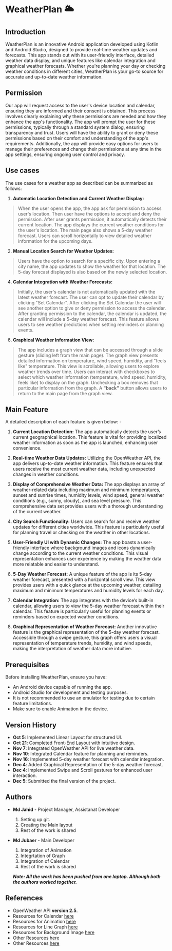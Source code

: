 # WeatherPlan 🌥️

## Introduction 
WeatherPlan is an innovative Android application developed using Kotlin and Android Studio, designed to provide real-time weather updates and forecasts. This app stands out with its user-friendly interface, detailed weather data display, and unique features like calendar integration and graphical weather forecasts. Whether you're planning your day or checking weather conditions in different cities, WeatherPlan is your go-to source for accurate and up-to-date weather information.

## Permission
Our app will request access to the user's device location and calendar, ensuring they are informed and their consent is obtained. This process involves clearly explaining why these permissions are needed and how they enhance the app's functionality. The app will prompt the user for these permissions, typically through a standard system dialog, ensuring transparency and trust. Users will have the ability to grant or deny these permissions based on their comfort and understanding of the app's requirements. Additionally, the app will provide easy options for users to manage their preferences and change their permissions at any time in the app settings, ensuring ongoing user control and privacy.

## Use cases
The use cases for a weather app as described can be summarized as follows:

1. **Automatic Location Detection and Current Weather Display:**
> When the user opens the app, the app ask for permission to access user's location. Then user have the options to accept and deny the permission.
After user grants permission, it automatically detects their current location.
The app displays the current weather conditions for the user's location.
The main page also shows a 5-day weather forecast.
Users can scroll horizontally to view detailed weather information for the upcoming days.

2. **Manual Location Search for Weather Updates:**
> Users have the option to search for a specific city.
Upon entering a city name, the app updates to show the weather for that location.
The 5-day forecast displayed is also based on the newly selected location.

4. **Calendar Integration with Weather Forecasts:**
> Initially, the user's calendar is not automatically updated with the latest weather forecast.
The user can opt to update their calendar by clicking "Set Calendar".
After clicking the Set Calendar the user will see another option to give or deny permission to access the calendar.
After granting permission to the calendar, the calendar is updated, the calendar will include a 5-day weather forecast.
This feature allows users to see weather predictions when setting reminders or planning events.

6. **Graphical Weather Information View:**
> The app includes a graph view that can be accessed through a slide gesture (sliding left from the main page).
The graph view presents detailed information on temperature, wind speed, humidity, and "feels like" temperature.
This view is scrollable, allowing users to explore weather trends over time.
Users can interact with checkboxes to select which weather information (temperature, wind speed, humidity, feels like) to display on the graph.
Unchecking a box removes that particular information from the graph.
A **"back"** button allows users to return to the main page from the graph view.


## Main Feature
A detailed description of each feature is given below: -
1. **Current Location Detection:** The app automatically detects the user’s current geographical location. This feature is vital for providing localized weather information as soon as the app is launched, enhancing user convenience.

2. **Real-time Weather Data Updates:** Utilizing the OpenWeather API, the app delivers up-to-date weather information. This feature ensures that users receive the most current weather data, including unexpected changes in weather conditions.

3. **Display of Comprehensive Weather Data:** The app displays an array of weather-related data including maximum and minimum temperatures, sunset and sunrise times, humidity levels, wind speed, general weather conditions (e.g., sunny, cloudy), and sea level pressure. This comprehensive data set provides users with a thorough understanding of the current weather.

4. **City Search Functionality:** Users can search for and receive weather updates for different cities worldwide. This feature is particularly useful for planning travel or checking on the weather in other locations.

5. **User-Friendly UI with Dynamic Changes:** The app boasts a user-friendly interface where background images and icons dynamically change according to the current weather conditions. This visual representation enhances user experience by making the weather data more relatable and easier to understand.

6. **5-Day Weather Forecast:** A unique feature of the app is its 5-day weather forecast, presented with a horizontal scroll view. This view provides users with a quick glance at the upcoming weather, detailing maximum and minimum temperatures and humidity levels for each day.

7. **Calendar Integration:** The app integrates with the device’s built-in calendar, allowing users to view the 5-day weather forecast within their calendar. This feature is particularly useful for planning events or reminders based on expected weather conditions.

8. **Graphical Representation of Weather Forecast:** Another innovative feature is the graphical representation of the 5-day weather forecast. Accessible through a swipe gesture, this graph offers users a visual representation of temperature trends, humidity, and wind speeds, making the interpretation of weather data more intuitive.


## Prerequisites
Before installing WeatherPlan, ensure you have:
- An Android device capable of running the app.
- Android Studio for development and testing purposes.
- It is not recommended to use an emulator for testing due to certain feature limitations.
- Make sure to enable Animation in the device.

## Version History
- **Oct 5**: Implemented Linear Layout for structured UI.
- **Oct 21**: Completed Front-End Layout with intuitive design.
- **Nov 7**: Integrated OpenWeather API for live weather data.
- **Nov 10**: Integrated Calendar feature for planning and reminders.
- **Nov 16**: Implemented 5-day weather forecast with calendar integration.
- **Dec 4**: Added Graphical Representation of the 5-day weather forecast.
- **Dec 4**: Implemented Swipe and Scroll gestures for enhanced user interaction.
- **Dec 5**: Submitted the final version of the project.

## Authors
- **Md Jahid** - Project Manager, Assistanat Developer
  1. Setting up git.
  2. Creating the Main layout
  3. Rest of the work is shared
- **Md Jubaer** - Main Developer
  1. Integration of Animation
  2. Integrtation of Graph
  3. Integration of Calendar
  4. Rest of the work is shared

  ***Note: All the work has been pushed from one laptop. Although both the authors worked together.***

## References
- OpenWeather API **version 2.5**.
- Resources for Calendar [here](https://developer.android.com/reference/kotlin/android/icu/util/Calendar)
- Resources for Animation [here](https://www.geeksforgeeks.org/android-animations-in-kotlin/)
- Resources for Line Graph [here](https://www.geeksforgeeks.org/android-line-graph-view-with-kotlin/)
- Resources for Background Image [here](https://medium.com/@josephajire/how-to-add-background-image-to-your-android-project-with-jetpack-compose-1c5392967fd5)
- Other Resources [here](https://medium.com/@mutebibrian256/creating-weather-app-using-kotlin-an-android-application-1c5d39f376c5)
- Other Resources [here](https://www.appsloveworld.com/kotlin/100/109/change-background-image-using-data-binding-kotlin)
